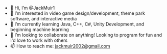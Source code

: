 - 👋 Hi, I’m @JackMuir1
- 👀 I’m interested in video game design/development, theme park software, and interactive media
- 🌱 I’m currently learning Java, C++, C#, Unity Development, and beginning machine learning
- 💞️ I’m looking to collaborate on anything! Looking to program for fun and I'd love to work with others
- 📫 How to reach me: jackmuir2002@gmail.com

